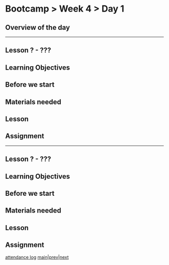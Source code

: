 # Bootcamp > Week 4 > Day 1

## Overview of the day

----

## Lesson ? - ???

## Learning Objectives

## Before we start

## Materials needed

## Lesson

## Assignment

----

## Lesson ? - ???

## Learning Objectives

## Before we start

## Materials needed

## Lesson

## Assignment

[attendance log](https://applied.whitehat.org.uk/mod/questionnaire/complete.php?id=6702)
[main](/swe)|[prev](/swe/bootcamp/wk#/day#.html)|[next](/swe/bootcamp/wk#/day#.html)